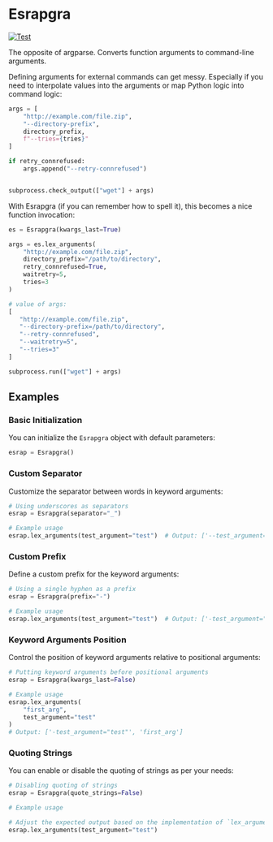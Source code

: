 # Esrapgra

[![Test](https://github.com/audy/esrapgra/actions/workflows/test.yml/badge.svg)](https://github.com/audy/esrapgra/actions/workflows/test.yml)

The opposite of argparse. Converts function arguments to command-line
arguments.


Defining arguments for external commands can get messy. Especially if you need
to interpolate values into the arguments or map Python logic into command
logic:

```python
args = [
    "http://example.com/file.zip",
    "--directory-prefix",
    directory_prefix,
    f"--tries={tries}"
]

if retry_connrefused:
    args.append("--retry-connrefused")


subprocess.check_output(["wget"] + args)
```

With Esrapgra (if you can remember how to spell it), this becomes a nice
function invocation:

```python
es = Esrapgra(kwargs_last=True)

args = es.lex_arguments(
    "http://example.com/file.zip",
    directory_prefix="/path/to/directory",
    retry_connrefused=True,
    waitretry=5,
    tries=3
)

# value of args:
[
   "http://example.com/file.zip",
   "--directory-prefix=/path/to/directory",
   "--retry-connrefused",
   "--waitretry=5",
   "--tries=3"
]

subprocess.run(["wget"] + args)
```

## Examples

### Basic Initialization

You can initialize the `Esrapgra` object with default parameters:

```python
esrap = Esrapgra()
```

### Custom Separator

Customize the separator between words in keyword arguments:

```python
# Using underscores as separators
esrap = Esrapgra(separator="_")
```

```python
# Example usage
esrap.lex_arguments(test_argument="test")  # Output: ['--test_argument="test"']
```

### Custom Prefix

Define a custom prefix for the keyword arguments:

```python
# Using a single hyphen as a prefix
esrap = Esrapgra(prefix="-")
```

```python
# Example usage
esrap.lex_arguments(test_argument="test")  # Output: ['-test_argument="test"']
```

### Keyword Arguments Position

Control the position of keyword arguments relative to positional arguments:

```python
# Putting keyword arguments before positional arguments
esrap = Esrapgra(kwargs_last=False)
```

```python
# Example usage
esrap.lex_arguments(
    "first_arg",
    test_argument="test"
)
# Output: ['-test_argument="test"', 'first_arg']
```

### Quoting Strings

You can enable or disable the quoting of strings as per your needs:

```python
# Disabling quoting of strings
esrap = Esrapgra(quote_strings=False)
```

```python
# Example usage

# Adjust the expected output based on the implementation of `lex_arguments`
esrap.lex_arguments(test_argument="test")
```
